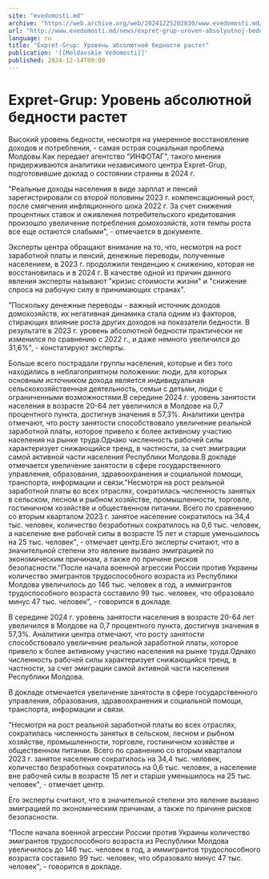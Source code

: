 ```yaml
---
site: "evedomosti.md"
archive: "https://web.archive.org/web/20241225202830/www.evedomosti.md/news/expret-grup-uroven-absolyutnoj-bednosti-rastet"
url: "http://www.evedomosti.md/news/expret-grup-uroven-absolyutnoj-bednosti-rastet"
language: ru
title: "Expret-Grup: Уровень абсолютной бедности растет"
publication: '[[Moldavskie Vedomosti]]'
published: 2024-12-14T09:00
---
```


# Expret-Grup: Уровень абсолютной бедности растет

Высокий уровень бедности, несмотря на умеренное восстановление доходов и потребления, - самая острая социальная проблема Молдовы.Как передает агентство "ИНФОТАГ", такого мнения придерживаются аналитики независимого центра Expret-Grup, подготовившие доклад о состоянии странны в 2024 г.

"Реальные доходы населения в виде зарплат и пенсий зарегистрировали со второй половины 2023 г. компенсационный рост, после смягчения инфляционного шока 2022 г. За счет снижения процентных ставок и оживления потребительского кредитования произошло увеличение потребления домохозяйств, хотя темпы роста все еще остаются слабыми", - отмечается в документе.

Эксперты центра обращают внимание на то, что, несмотря на рост заработной платы и пенсий, денежные переводы, полученные населением, в 2023 г. продолжили тенденцию к снижению, которая не восстановилась и в 2024 г. В качестве одной из причин данного явления эксперты называют "кризис стоимости жизни" и "снижение спроса на рабочую силу в принимающих странах".

"Поскольку денежные переводы - важный источник доходов домохозяйств, их негативная динамика стала одним из факторов, стирающих влияние роста других доходов на показатели бедности. В результате в 2023 г. уровень абсолютной бедности практически не изменился по сравнению с 2022 г., и даже немного увеличился до 31,6%", - констатируют эксперты.

Больше всего пострадали группы населения, которые и без того находились в неблагоприятном положении: люди, для которых основным источником дохода является индивидуальная сельскохозяйственная деятельность, семьи с детьми, люди с ограниченными возможностями.В середине 2024 г. уровень занятости населения в возрасте 20-64 лет увеличился в Молдове на 0,7 процентного пункта, достигнув значения в 57,3%. Аналитики центра отмечают, что росту занятости способствовало увеличение реальной заработной платы, которое привело к более активному участию населения на рынке труда.Однако численность рабочей силы характеризует снижающийся тренд, в частности, за счет эмиграции самой активной части населения Республики Молдова.В докладе отмечается увеличение занятости в сфере государственного управления, образования, здравоохранения и социальной помощи, транспорта, информации и связи."Несмотря на рост реальной заработной платы во всех отраслях, сократилась численность занятых в сельском, лесном и рыбном хозяйстве, промышленности, торговле, гостиничном хозяйстве и общественном питании. Всего по сравнению со вторым кварталом 2023 г. занятое население сократилось на 34,4 тыс. человек, количество безработных сократилось на 0,6 тыс. человек, а население вне рабочей силы в возрасте 15 лет и старше уменьшилось на 25 тыс. человек", - отмечает центр.Его эксперты считают, что в значительной степени это явление вызвано эмиграцией по экономическим причинам, а также по причине рисков безопасности."После начала военной агрессии России против Украины количество эмигрантов трудоспособного возраста из Республики Молдова увеличилось до 146 тыс. человек в год, а иммигрантов трудоспособного возраста составило 99 тыс. человек, что образовало минус 47 тыс. человек", - говорится в докладе.

В середине 2024 г. уровень занятости населения в возрасте 20-64 лет увеличился в Молдове на 0,7 процентного пункта, достигнув значения в 57,3%. Аналитики центра отмечают, что росту занятости способствовало увеличение реальной заработной платы, которое привело к более активному участию населения на рынке труда.Однако численность рабочей силы характеризует снижающийся тренд, в частности, за счет эмиграции самой активной части населения Республики Молдова.

В докладе отмечается увеличение занятости в сфере государственного управления, образования, здравоохранения и социальной помощи, транспорта, информации и связи.

"Несмотря на рост реальной заработной платы во всех отраслях, сократилась численность занятых в сельском, лесном и рыбном хозяйстве, промышленности, торговле, гостиничном хозяйстве и общественном питании. Всего по сравнению со вторым кварталом 2023 г. занятое население сократилось на 34,4 тыс. человек, количество безработных сократилось на 0,6 тыс. человек, а население вне рабочей силы в возрасте 15 лет и старше уменьшилось на 25 тыс. человек", - отмечает центр.

Его эксперты считают, что в значительной степени это явление вызвано эмиграцией по экономическим причинам, а также по причине рисков безопасности.

"После начала военной агрессии России против Украины количество эмигрантов трудоспособного возраста из Республики Молдова увеличилось до 146 тыс. человек в год, а иммигрантов трудоспособного возраста составило 99 тыс. человек, что образовало минус 47 тыс. человек", - говорится в докладе.